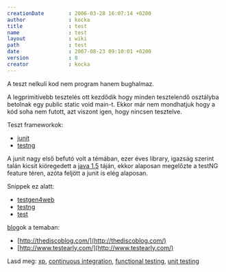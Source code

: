 ```yaml
---
creationDate        : 2006-03-28 16:07:14 +0200 
author              : kocka 
title               : test 
name                : test 
layout              : wiki 
path                : test 
date                : 2007-08-23 09:10:01 +0200 
version             : 8 
creator             : kocka 
---
```

A teszt nelkuli kod nem program hanem bughalmaz.

A legprimitívebb tesztelés ott kezdődik hogy minden tesztelendő osztályba betolnak egy public static void main-t. Ekkor már nem mondhatjuk hogy a kód soha nem futott, azt viszont igen, hogy nincsen tesztelve.

Teszt frameworkok:

*   [junit](junit.html)
*   [testng](testng.html)

A junit nagy első befutó volt a témában, ezer éves library, igazság szerint talán kicsit kiöregedett a [java 1.5](java%201.5.html) táján, ekkor alaposan megelőzte a testNG feature téren, azóta feljött a junit is elég alaposan.

Snippek ez alatt:

-   [testgen4web](testgen4web.html)
-   [testng](testng.html)
-   [test](test.html)



[blog](blog.html)ok a temaban:

*   [http://thediscoblog.com/](http://thediscoblog.com/)
*   [http://www.testearly.com/](http://www.testearly.com/)

Lasd meg: [xp](XP.html), [continuous integration](Continuous%20Integration.html), [functional testing](functional%20testing.html), [unit testing](unit%20testing.html)


